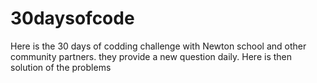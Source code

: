 # 30daysofcode
Here is the 30 days of codding challenge with Newton school and other community partners. they provide a new question daily. Here is then solution of the problems
